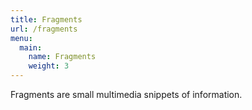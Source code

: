 ```yaml
---
title: Fragments
url: /fragments
menu:
  main:
    name: Fragments
    weight: 3
---
```


Fragments are small multimedia snippets of information. 
